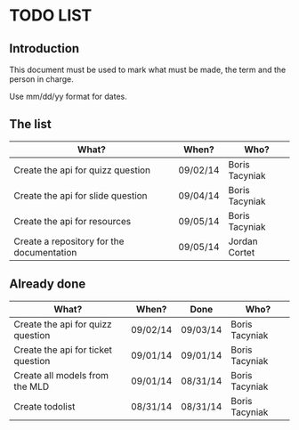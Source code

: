 # TODO LIST

## Introduction

This document must be used to mark what must be made, the term and the person in charge.

Use mm/dd/yy format for dates.

## The list

What?                                                        | When?  | Who?
-------------------------------------------------------------|--------|------
Create the api for quizz question                            |09/02/14|Boris Tacyniak
Create the api for slide question                            |09/04/14|Boris Tacyniak
Create the api for resources                                 |09/05/14|Boris Tacyniak
Create a repository for the documentation                    |09/05/14|Jordan Cortet

## Already done

What?                                                        | When?  | Done   | Who?
-------------------------------------------------------------|--------|--------|------
Create the api for quizz question                            |09/02/14|09/03/14|Boris Tacyniak
Create the api for ticket question                           |09/01/14|09/01/14|Boris Tacyniak
Create all models from the MLD                               |09/01/14|08/31/14|Boris Tacyniak
Create todolist                                              |08/31/14|08/31/14|Boris Tacyniak
